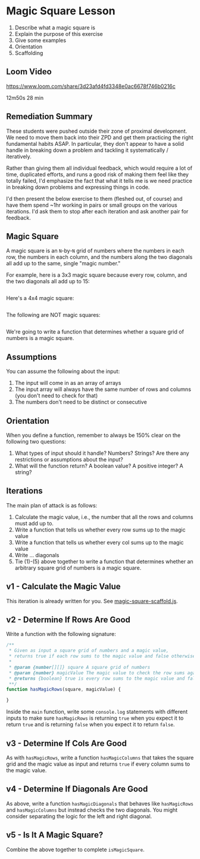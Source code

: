 # Magic Square Lesson

1. Describe what a magic square is
2. Explain the purpose of this exercise
3. Give some examples
4. Orientation
5. Scaffolding

## Loom Video

https://www.loom.com/share/3d23afd4fd3348e0ac6678f746b0216c

12m50s
28 min

## Remediation Summary

These students were pushed outside their zone of proximal development. We need to move them back into their ZPD and get them practicing the right fundamental habits ASAP. In particular, they don't appear to have a solid handle in breaking down a problem and tackling it systematically / iteratively.

Rather than giving them all individual feedback, which would require a lot of time, duplicated efforts, and runs a good risk of making them feel like they totally failed, I'd emphasize the fact that what it tells me is we need practice in breaking down problems and expressing things in code.

I'd then present the below exercise to them (fleshed out, of course) and have them spend ~1hr working in pairs or small groups on the various iterations. I'd ask them to stop after each iteration and ask another pair for feedback.

## Magic Square

A magic square is an `N`-by-`N` grid of numbers where the numbers in each row, the numbers in each column, and the numbers along the two diagonals all add up to the same, single "magic number."

For example, here is a 3x3 magic square because every row, column, and the two diagonals all add up to 15:

```text
```

Here's a 4x4 magic square:

```text
```

The following are NOT magic squares:

```text
```

We're going to write a function that determines whether a square grid of numbers is a magic square.

## Assumptions

You can assume the following about the input:

1. The input will come in as an array of arrays
1. The input array will always have the same number of rows and columns (you don't need to check for that)
1. The numbers don't need to be distinct or consecutive

## Orientation

When you define a function, remember to always be 150% clear on the following two questions:

1. What types of input should it handle? Numbers? Strings? Are there any restrictions or assumptions about the input?
1. What will the function return? A boolean value? A positive integer? A string?

## Iterations

The main plan of attack is as follows:

1. Calculate the magic value, i.e., the number that all the rows and columns must add up to.
2. Write a function that tells us whether every row sums up to the magic value
3. Write a function that tells us whether every col sums up to the magic value
4. Write ... diagonals
5. Tie (1)-(5) above together to write a function that determines whether an arbitrary square grid of numbers is a magic square.

## v1 - Calculate the Magic Value

This iteration is already written for you. See [magic-square-scaffold.js](magic-square-scaffold.js).

## v2 - Determine If Rows Are Good

Write a function with the following signature:

```javascript
/**
 * Given as input a square grid of numbers and a magic value,
 * returns true if each row sums to the magic value and false otherwise.
 *
 * @param {number[][]} square A square grid of numbers
 * @param {number} magicValue The magic value to check the row sums against
 * @returns {boolean} true is every row sums to the magic value and false otherwise
 **/
function hasMagicRows(square, magicValue) {

}
```

Inside the `main` function, write some `console.log` statements with different inputs to make sure `hasMagicRows` is returning `true` when you expect it to return `true` and is returning `false` when you expect it to return `false`.

## v3 - Determine If Cols Are Good

As with `hasMagicRows`, write a function `hasMagicColumns` that takes the square grid and the magic value as input and returns `true` if every column sums to the magic value.

## v4 - Determine If Diagonals Are Good

As above, write a function `hasMagicDiagonals` that behaves like `hasMagicRows` and `hasMagicColumns` but instead checks the two diagonals. You might consider separating the logic for the left and right diagonal.

## v5 - Is It A Magic Square?

Combine the above together to complete `isMagicSquare`.
